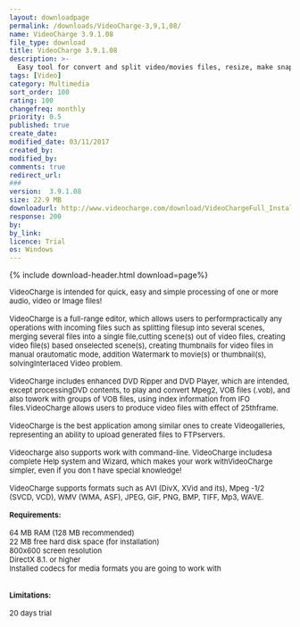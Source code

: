 ```yaml
---
layout: downloadpage
permalink: /downloads/VideoCharge-3,9,1,08/
name: VideoCharge 3.9.1.08
file_type: download
title: VideoCharge 3.9.1.08
description: >-
  Easy tool for convert and split video/movies files, resize, make snapshots
tags: [Video]
category: Multimedia
sort_order: 100
rating: 100
changefreq: monthly
priority: 0.5
published: true
create_date: 
modified_date: 03/11/2017
created_by: 
modified_by: 
comments: true
redirect_url: 
### 
version:  3.9.1.08
size: 22.9 MB
downloadurl: http://www.videocharge.com/download/VideoChargeFull_Install.exe
response: 200
by: 
by_link: 
licence: Trial 
os: Windows
---
```


{% include download-header.html download=page%}

<p style="fix-download-text !important">
<p><font size="2"><p>VideoCharge is intended for quick, easy and simple processing of one or more audio, video or Image files!<br />
<br />
VideoCharge is a full-range editor, which allows users to performpractically any operations with incoming files such as splitting filesup into several scenes, merging several files into a single file,cutting scene(s) out of video files, creating video file(s) based onselected scene(s), creating thumbnails for video files in manual orautomatic mode, addition Watermark to movie(s) or thumbnail(s), solvingInterlaced Video problem. <br />
<br />
VideoCharge includes enhanced DVD Ripper and DVD Player, which are intended, except processingDVD contents, to play and convert Mpeg2, VOB files (.vob), and also towork with groups of VOB files, using index information from IFO files.VideoCharge allows users to produce video files with effect of 25thframe. <br />
<br />
VideoCharge is the best application among similar ones to create Videogalleries, representing an ability to upload generated files to FTPservers. <br />
<br />
Videocharge also supports work with command-line. VideoCharge includesa complete Help system and Wizard, which makes your work withVideoCharge simpler, even if you don t have special knowledge! <br />
<br />
VideoCharge supports formats such as AVI (DivX, XVid and its), Mpeg -1/2 (SVCD, VCD), WMV (WMA, ASF), JPEG, GIF, PNG, BMP, TIFF, Mp3, WAVE.<br />
<br />
<span><strong>Requirements:</strong></span><br />
<br />
64 MB RAM (128 MB recommended) <br />
22 MB free hard disk space (for installation) <br />
800x600 screen resolution <br />
DirectX 8.1. or higher <br />
Installed codecs for media formats you are going to work with <br />
<br />
<br />
<span><strong>Limitations:</strong></span><br />
<br />
20 days trial</p></p></p>
